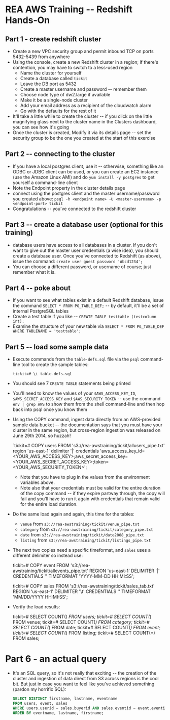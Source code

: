 # REA AWS Training -- Redshift Hands-On

## Part 1 - create redshift cluster

* Create a new VPC security group and permit inbound TCP on ports 5432-5439 from anywhere
* Using the console, create a new Redshift cluster in a region; if there's contention, you may
  have to switch to a less-used region
    * Name the cluster for yourself
    * Create a database called `tickit`
    * Leave the DB port as 5432
    * Create a master username and password -- remember them
    * Choose node type of dw2.large if available
    * Make it be a single-node cluster
    * Add your email address as a recipient of the cloudwatch alarm
    * Go with the defaults for the rest of it
* It'll take a little while to create the cluster -- if you click on the little magnifying
  glass next to the cluster name in the Clusters dashboard, you can see how it's going
* Once the cluster is created, Modify it via its details page -- set the security group to be
  the one you created at the start of this exercise

## Part 2 -- connecting to the cluster

* If you have a local postgres client, use it -- otherwise, something like an ODBC or JDBC
  client can be used, or you can create an EC2 instance (use the Amazon Linux AMI) and do `yum
  install -y postgres` to get yourself a command-line client
* Note the Endpoint property in the cluster details page
* connect using the postgres client and the master username/password you created above:
    `psql -h <endpoint name> -U <master-username> -p <endpoint-port> tickit`
* Congratulations -- you've connected to the redshift cluster

## Part 3 -- create a database user (optional for this training)

* database users have access to all databases in a cluster. If you don't want to give out the
  master user credentials (a wise idea), you should create a database user. Once you've
  connected to Redshift (as above), issue the command:
  `create user guest password 'Abcd1234';`
* You can choose a different password, or username of course; just remember what it is.

## Part 4 -- poke about

* If you want to see what tables exist in a default Redshift database, issue the command
  `SELECT * FROM PG_TABLE_DEF;` -- by default, it'll be a set of internal PostgreSQL tables
* Create a test table if you like -- `CREATE TABLE testtable (testcolumn int);`
* Examine the structure of your new table via `SELECT * FROM PG_TABLE_DEF WHERE TABLENAME =
  'testtable';`

## Part 5 -- load some sample data

* Execute commands from the `table-defs.sql` file via the `psql` command-line tool to create
  the sample tables:

  `tickit=# \i table-defs.sql`

* You should see 7 `CREATE TABLE` statements being printed
* You'll need to know the values of your `$AWS_ACCESS_KEY_ID`, `$AWS_SECRET_ACCESS_KEY` and
  `$AWS_SECURITY_TOKEN` -- use the command `env | grep AWS` to show them from the shell
  command-line and then hop back into psql once you know them
* Using the COPY command, ingest data directly from an AWS-provided sample data bucket --
  the documentation says that you must have your cluster in the same region, but cross-region
  ingestion was released on June 29th 2014, so huzzah!

    `tickit=# COPY users FROM 's3://rea-awstraining/tickit/allusers_pipe.txt' region
    'us-east-1' delimiter '|' credentials
    'aws_access_key_id=<YOUR_AWS_ACCESS_KEY>;aws_secret_access_key=<YOUR_AWS_SECRET_ACCESS_KEY>;token=<YOUR_AWS_SECURITY_TOKEN>';

    * Note that you have to plug in the values from the environment variables above.
    * Note also that your credentials must be valid for the entire duration of the copy
      command -- if they expire partway through, the copy will fail and you'll have to run it
      again with credentials that remain valid for the entire load duration.
* Do the same load again and again, this time for the tables:
    * `venue` from `s3://rea-awstraining/tickit/venue_pipe.txt`
    * `category` from `s3://rea-awstraining/tickit/category_pipe.txt`
    * `date` from `s3://rea-awstraining/tickit/date2008_pipe.txt`
    * `listing` from `s3://rea-awstraining/tickit/listings_pipe.txt`
* The next two copies need a specific timeformat, and `sales` uses a different delimiter
  so instead use:

    tickit=# COPY event FROM 's3://rea-awstraining/tickit/allevents_pipe.txt' REGION
    'us-east-1' DELIMITER '|' CREDENTIALS '<as above>' TIMEFORMAT 'YYYY-MM-DD HH:MI:SS';

    tickit=# COPY sales FROM 's3://rea-awstraining/tickit/sales_tab.txt' REGION
    'us-east-1' DELIMITER '\t' CREDENTIALS '<as above>' TIMEFORMAT 'MM/DD/YYYY HH:MI:SS';

* Verify the load results:

    tickit=# SELECT COUNT(*) FROM users;
    tickit=# SELECT COUNT(*) FROM venue;
    tickit=# SELECT COUNT(*) FROM category;
    tickit=# SELECT COUNT(*) FROM date;
    tickit=# SELECT COUNT(*) FROM event;
    tickit=# SELECT COUNT(*) FROM listing;
    tickit=# SELECT COUNT(*) FROM sales;

# Part 6 - an actual query

* It's an SQL query, so it's not really that exciting -- the creation of the cluster and
  ingestion of data direct from S3 across regions is the cool bit. But just in case you want
  to feel like you've achieved something (pardon my horrific SQL):

    ```sql
    SELECT DISTINCT firstname, lastname, eventname
    FROM users, event, sales
    WHERE users.userid = sales.buyerid AND sales.eventid = event.eventid
    ORDER BY eventname, lastname, firstname;
    ```


